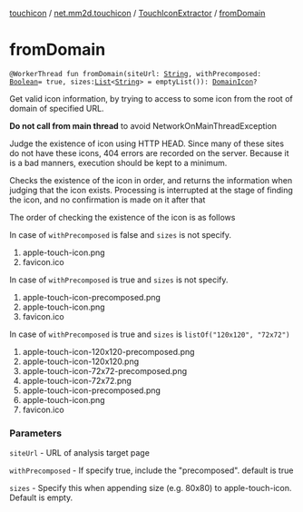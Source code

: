 [touchicon](../../index.md) / [net.mm2d.touchicon](../index.md) / [TouchIconExtractor](index.md) / [fromDomain](./from-domain.md)

# fromDomain

`@WorkerThread fun fromDomain(siteUrl: `[`String`](https://kotlinlang.org/api/latest/jvm/stdlib/kotlin/-string/index.html)`, withPrecomposed: `[`Boolean`](https://kotlinlang.org/api/latest/jvm/stdlib/kotlin/-boolean/index.html)` = true, sizes: `[`List`](https://kotlinlang.org/api/latest/jvm/stdlib/kotlin.collections/-list/index.html)`<`[`String`](https://kotlinlang.org/api/latest/jvm/stdlib/kotlin/-string/index.html)`> = emptyList()): `[`DomainIcon`](../-domain-icon/index.md)`?`

Get valid icon information,
by trying to access to some icon from the root of domain of specified URL.

**Do not call from main thread** to avoid NetworkOnMainThreadException

Judge the existence of icon using HTTP HEAD.
Since many of these sites do not have these icons, 404 errors are recorded on the server.
Because it is a bad manners, execution should be kept to a minimum.

Checks the existence of the icon in order,
and returns the information when judging that the icon exists.
Processing is interrupted at the stage of finding the icon, and no confirmation is made on it after that

The order of checking the existence of the icon is as follows

In case of `withPrecomposed` is false and `sizes` is not specify.

1. apple-touch-icon.png
2. favicon.ico

In case of `withPrecomposed` is true and `sizes` is not specify.

1. apple-touch-icon-precomposed.png
2. apple-touch-icon.png
3. favicon.ico

In case of `withPrecomposed` is true and `sizes` is `listOf("120x120", "72x72")`

1. apple-touch-icon-120x120-precomposed.png
2. apple-touch-icon-120x120.png
3. apple-touch-icon-72x72-precomposed.png
4. apple-touch-icon-72x72.png
5. apple-touch-icon-precomposed.png
6. apple-touch-icon.png
7. favicon.ico

### Parameters

`siteUrl` - URL of analysis target page

`withPrecomposed` - If specify true, include the "precomposed". default is true

`sizes` - Specify this when appending size (e.g. 80x80) to apple-touch-icon. Default is empty.
